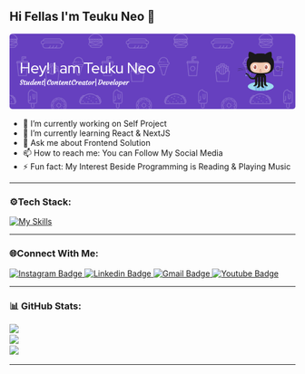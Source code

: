 ## Hi Fellas I'm Teuku Neo 👋

![Teuku Neo](./img/github-header-image.png)

<!--
**TeukuNeo/TeukuNeo** is a ✨ _special_ ✨ repository because its `README.md` (this file) appears on your GitHub profile.

Here are some ideas to get you started:

- 🔭 I’m currently working on ...
- 🌱 I’m currently learning ...
- 👯 I’m looking to collaborate on ...
- 🤔 I’m looking for help with ...
- 💬 Ask me about ...
- 📫 How to reach me: ...
- 😄 Pronouns: ...
- ⚡ Fun fact: ...
-->

- 🔭 I’m currently working on Self Project
- 🌱 I’m currently learning React & NextJS
- 💬 Ask me about Frontend Solution
- 📫 How to reach me: You can Follow My Social Media
- ⚡ Fun fact: My Interest Beside Programming is Reading & Playing Music

---

### ⚙️Tech Stack:

[![My Skills](https://skillicons.dev/icons?i=js,html,css,react,next,tailwind,figma,webflow,nodejs,express,python,django,php,laravel,mysql,git&perline=8)](https://skillicons.dev)

---

### 🌐Connect With Me:
<a href="https://www.instagram.com/teukuneo/" target="_blank">
    <img src="https://img.shields.io/badge/Instagram-E4405F?style=for-the-badge&logo=instagram&logoColor=white" alt="Instagram Badge">
</a>
<a href="https://www.linkedin.com/in/teuku-neo-708935292/">
   <img src="https://img.shields.io/badge/LinkedIn-0077B5?style=for-the-badge&logo=linkedin&logoColor=white" alt="Linkedin Badge"/>
</a>
<a href="mailto:pandogamers@gmail.com">
  <img src="https://img.shields.io/badge/Gmail-D14836?style=for-the-badge&logo=gmail&logoColor=white" alt="Gmail Badge"/>
</a>
<a href="https://www.youtube.com/@teukuneo">
  <img src="https://img.shields.io/badge/YouTube-FF0000?style=for-the-badge&logo=youtube&logoColor=white" alt="Youtube Badge"/>
</a>

---

### 📊 GitHub Stats:
![](https://github-readme-stats.vercel.app/api?username=TeukuNeo&theme=dark&hide_border=false&include_all_commits=false&count_private=false)<br/>
![](https://nirzak-streak-stats.vercel.app/?user=TeukuNeo&theme=dark&hide_border=false)<br/>
![](https://github-readme-stats.vercel.app/api/top-langs/?username=TeukuNeo&theme=dark&hide_border=false&include_all_commits=false&count_private=false&layout=compact)

---

<!-- Proudly created with GPRM ( https://gprm.itsvg.in ) -->